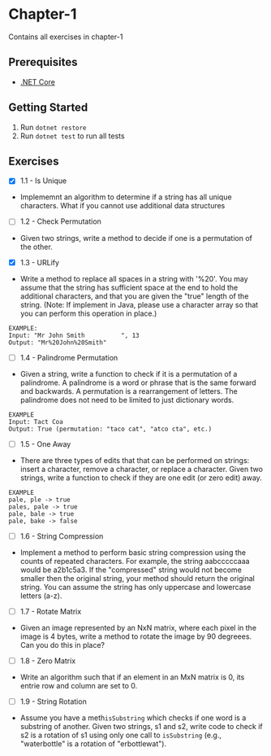 # Chapter-1
Contains all exercises in chapter-1

## Prerequisites
- [.NET Core](https://www.microsoft.com/net/download)

## Getting Started
1. Run `dotnet restore`
2. Run `dotnet test` to run all tests

## Exercises
- [x] 1.1 - Is Unique 
 - Implememnt an algorithm to determine if a string has all unique characters. What if you cannot use additional data structures
- [ ] 1.2 - Check Permutation
 - Given two strings, write a method to decide if one is a permutation of the other.
- [x] 1.3 - URLify
 - Write a method to replace all spaces in a string with '%20'. You may assume that the string has sufficient space at the end to hold the additional characters, and that you are given the "true" length of the string. (Note: If implement in Java, please use a character array so that you can perform this operation in place.)

```
EXAMPLE:
Input: "Mr John Smith          ", 13
Output: "Mr%20John%20Smith"
```
- [ ] 1.4 - Palindrome Permutation
 - Given a string, write a function to check if it is a permutation of a palindrome. A palindrome is a word or phrase that is the same forward and backwards. A permutation is a rearrangement of letters. The palindrome does not need to be limited to just dictionary words.
```
EXAMPLE
Input: Tact Coa
Output: True (permutation: "taco cat", "atco cta", etc.)
```
- [ ] 1.5 - One Away
 - There are three types of edits that that can be performed on strings: insert a character, remove a character, or replace a character. Given two strings, write a function to check if they are one edit (or zero edit) away.
```
EXAMPLE
pale, ple -> true
pales, pale -> true
pale, bale -> true
pale, bake -> false
```
- [ ] 1.6 - String Compression
 - Implement a method to perform basic string compression using the counts of repeated characters. For example, the string aabcccccaaa would be a2b1c5a3. If the "compressed" string would not become smaller then the original string, your method should return the original string. You can assume the string has only uppercase and lowercase letters (a-z).
- [ ] 1.7 - Rotate Matrix
 - Given an image represented by an NxN matrix, where each pixel in the image is 4 bytes, write a method to rotate the image by 90 degreees. Can you do this in place?
- [ ] 1.8 - Zero Matrix
 - Write an algorithm such that if an element in an MxN matrix is 0, its entrie row and column are set to 0.
- [ ] 1.9 - String Rotation
 - Assume you have a meth`isSubstring` which checks if one word is a substring of another. Given two strings, s1 and s2, write code to check if s2 is a rotation of s1 using only one call to `isSubstring` (e.g., "waterbottle" is a rotation of "erbottlewat").
